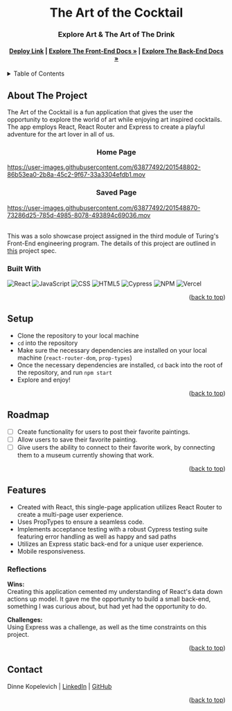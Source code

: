 <a name="readme-top"></a>

<!-- HEADER -->
<h1 align="center">The Art of the Cocktail</h1>

<h3 align="center">Explore Art & The Art of The Drink</h3>

<h4 align="center"><a href="https://artists-cocktails-app.vercel.app/"><strong>Deploy Link</strong></a> | <a href="https://github.com/DinneK/artists-cocktails-app"><strong>Explore The Front-End Docs »</strong></a> | <a href="https://github.com/DinneK/artists-cocktails-api"><strong>Explore The Back-End Docs »</strong></a></h4>

<p></p>

<!-- TABLE OF CONTENTS -->
<details>
  <summary>Table of Contents</summary>
  <ol>
    <li>
      <a href="#about-the-project">About The Project</a>
      <ul>
        <li><a href="#built-with">Built With</a></li>
      </ul>
    </li>
    <li><a href="#setup">Setup</a></li>
    <li><a href="#roadmap">Roadmap</a></li>
    <li>
        <a href="#features">Features</a>
        <ul>
            <li><a href="#reflections">Reflections</a>
        </ul>
    </li>
    <li><a href="#contact">Contact</a></li>
  </ol>
</details>

## About The Project
The Art of the Cocktail is a fun application that gives the user the opportunity to explore the world of art while enjoying art inspired cocktails. The app  employs React, React Router and Express to create a playful adventure for the art lover in all of us. 
<br>

<h3 align="center">Home Page</h3>

https://user-images.githubusercontent.com/63877492/201548802-86b53ea0-2b8a-45c2-9f67-33a3304efdb1.mov


<h3 align="center">Saved Page</h3>

https://user-images.githubusercontent.com/63877492/201548870-73286d25-785d-4985-8078-493894c69036.mov

<br />
This was a solo showcase project assigned in the third module of Turing's Front-End engineering program. The details of this project are outlined in <a href="https://frontend.turing.edu/projects/module-3/showcase.html">this</a> project spec.

### Built With

![React][React-shield]
![JavaScript][JavaScript-shield]
![CSS][CSS-shield]
![HTML5][HTML-shield]
![Cypress][Cypress-shield]
![NPM][NPM-shield]
![Vercel][Vercel-shield]

<p align="right">(<a href="#readme-top">back to top</a>)</p>

## Setup
- Clone the repository to your local machine
- `cd` into the repository
- Make sure the necessary dependencies are installed on your local machine (`react-router-dom`, `prop-types`)
- Once the necessary dependencies are installed, `cd` back into the root of the repository, and run `npm start`
- Explore and enjoy!

<p align="right">(<a href="#readme-top">back to top</a>)</p>

## Roadmap

- [ ] Create functionality for users to post their favorite paintings.
- [ ] Allow users to save their favorite painting.
- [ ] Give users the ability to connect to their favorite work, by connecting them to a museum currently showing that work.

<p align="right">(<a href="#readme-top">back to top</a>)</p>

## Features
- Created with React, this single-page application utilizes React Router to create a multi-page user experience.
- Uses PropTypes to ensure a seamless code.
- Implements acceptance testing with a robust Cypress testing suite featuring error handling as well as happy and sad paths
- Utilizes an Express static back-end for a unique user experience.
- Mobile responsiveness.

### Reflections
<b>Wins:</b><br>
Creating this application cemented my understanding of React's data down actions up model. It gave me the opportunity to build a small back-end, something I was curious about, but had yet had the opportunity to do.
<p>
<b>Challenges:</b><br>
Using Express was a challenge, as well as the time constraints on this project.

<p align="right">(<a href="#readme-top">back to top</a>)</p>

## Contact
Dinne Kopelevich | [LinkedIn](https://www.linkedin.com/in/dinne-kopelevich-174584a/) | [GitHub](https://github.com/DinneK)<br>

<p align="right">(<a href="#readme-top">back to top</a>)</p>

<!-- MARKDOWN LINKS & IMAGES -->
[React-shield]: https://img.shields.io/badge/React-20232A?style=for-the-badge&logo=react&logoColor=61DAFB
[JavaScript-shield]: https://img.shields.io/badge/javascript%20-%23323330.svg?&style=for-the-badge&logo=javascript&logoColor=%23F7DF1E
[CSS-shield]: https://img.shields.io/badge/CSS3-1572B6?style=for-the-badge&logo=css3&logoColor=white
[HTML-shield]: https://img.shields.io/badge/HTML5-E34F26?style=for-the-badge&logo=html5&logoColor=white
[Cypress-shield]: https://img.shields.io/badge/-cypress-%23E5E5E5?style=for-the-badge&logo=cypress&logoColor=058a5e
[NPM-shield]: https://img.shields.io/badge/npm-CB3837?style=for-the-badge&logo=npm&logoColor=white
[Vercel-shield]: https://img.shields.io/badge/vercel-%23000000.svg?style=for-the-badge&logo=vercel&logoColor=white
